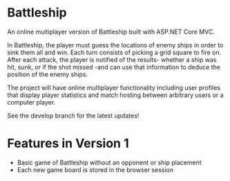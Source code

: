 # Battleship

An online multiplayer version of Battleship built with ASP.NET Core MVC.

In Battleship, the player must guess the locations of enemy ships in order to sink them all and win. Each turn consists of picking a grid square to fire on. 
After each attack, the player is notified of the results- whether a ship was hit, sunk, or if the shot missed -and can use that information to deduce the position
of the enemy ships.

The project will have online multiplayer functionality including user profiles that display player statistics and match hosting between arbitrary users or a computer player. 

See the develop branch for the latest updates!

# Features in Version 1

<ul>
  <li>Basic game of Battleship without an opponent or ship placement</li>
  <li>Each new game board is stored in the browser session</li>
</ul>
